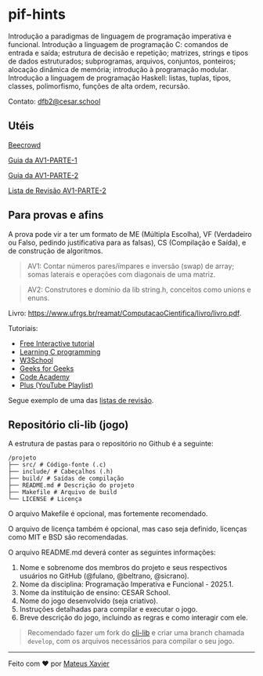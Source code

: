 # pif-hints
Introdução a paradigmas de linguagem de programação imperativa e funcional. Introdução a linguagem de programação C: comandos de
entrada e saída; estrutura de decisão e repetição; matrizes, strings e tipos de dados estruturados; subprogramas, arquivos, conjuntos,
ponteiros; alocação dinâmica de memória; introdução à programação modular. Introdução a linguagem de programação Haskell: listas,
tuplas, tipos, classes, polimorfismo, funções de alta ordem, recursão.

Contato: dfb2@cesar.school

## Utéis

[Beecrowd](https://www.github.com/mxs2/emb-pif)

[Guia da AV1-PARTE-1](./AV1-PARTE-1.md)

[Guia da AV1-PARTE-2](./AV1-PARTE-2.md)

[Lista de Revisão AV1-PARTE-2](./docs/AV1-PARTE-2-REVISAO.pdf)


## Para provas e afins

A prova pode vir a ter um formato de ME (Múltipla Escolha), VF (Verdadeiro ou Falso, pedindo justificativa para as falsas), CS (Compilação e Saída), e de construção de algoritmos. 

> AV1: Contar números pares/ímpares e inversão (swap) de array; somas laterais e operações com diagonais de uma matriz.

> AV2: Construtores e domínio da lib string.h, conceitos como unions e enuns.


Livro: https://www.ufrgs.br/reamat/ComputacaoCientifica/livro/livro.pdf.

Tutoriais:

- [Free Interactive tutorial](https://www.learn-c.org/)  
- [Learning C programming](https://www.tutorialspoint.com/cprogramming/index.htm)  
- [W3School](https://www.w3schools.com/c/index.php)  
- [Geeks for Geeks](https://www.geeksforgeeks.org/c-programming-language/)  
- [Code Academy](https://www.codecademy.com/catalog/language/c)  
- [Plus (YouTube Playlist)](https://www.youtube.com/playlist?list=PLa75BYTPDNKZWYypgOFEsX3H2Mg-SzuLW) 

Segue exemplo de uma das [listas de revisão](docs/Lista%20de%20Revisão%20-%20PIF%20-%20AV%201%20-%20Parte%202%20-%20Lista%20de%20Revisão%20-%20PIF%20-%20AV%201%20-%20Parte%202-1.pdf).


## Repositório cli-lib (jogo)

A estrutura de pastas para o repositório no Github é a seguinte:

    /projeto
    ├── src/ # Código-fonte (.c)
    ├── include/ # Cabeçalhos (.h)
    ├── build/ # Saídas de compilação
    ├── README.md # Descrição do projeto
    ├── Makefile # Arquivo de build
    └── LICENSE # Licença

O arquivo Makefile é opcional, mas fortemente recomendado.

O arquivo de licença
também é opcional, mas caso seja definido, licenças como MIT e BSD são recomendadas.

O arquivo README.md deverá conter as seguintes informações:
1. Nome e sobrenome dos membros do projeto e seus respectivos usuários no
GitHub (@fulano, @beltrano, @sicrano).
2. Nome da disciplina: Programação Imperativa e Funcional - 2025.1.
3. Nome da instituição de ensino: CESAR School.
4. Nome do jogo desenvolvido (seja criativo).
5. Instruções detalhadas para compilar e executar o jogo.
6. Breve descrição do jogo, incluindo as regras e como interagir com ele.

> Recomendado fazer um fork do [cli-lib](https://github.com/tgfb/cli-lib) e criar uma branch chamada `develop`, com os arquivos necessários para compilar o seu jogo.

<hr>

Feito com ❤️ por [Mateus Xavier](https://github.com/mxs2)
